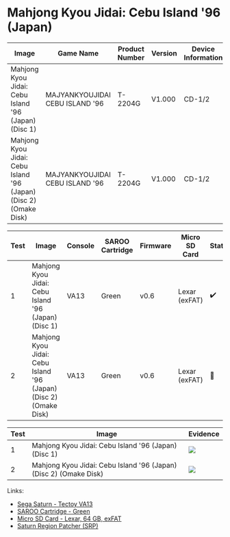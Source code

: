 # Mahjong Kyou Jidai: Cebu Island '96 (Japan)

| Image                                                             | Game Name                       | Product Number | Version | Device Information | Area Code | Peripheral Code |
| ----------------------------------------------------------------- | ------------------------------- | -------------- | ------- | ------------------ | --------- | --------------- |
| Mahjong Kyou Jidai: Cebu Island '96 (Japan) (Disc 1)              | MAJYANKYOUJIDAI CEBU ISLAND '96 | T-2204G        | V1.000  | CD-1/2             | J         | J               |
| Mahjong Kyou Jidai: Cebu Island '96 (Japan) (Disc 2) (Omake Disk) | MAJYANKYOUJIDAI CEBU ISLAND '96 | T-2204G        | V1.000  | CD-1/2             | J         | J               |

| Test | Image                                                             | Console | SAROO Cartridge | Firmware | Micro SD Card | Status             | Time Played |
| ---- | ----------------------------------------------------------------- | ------- | --------------- | -------- | ------------- | ------------------ | ----------- |
| 1    | Mahjong Kyou Jidai: Cebu Island '96 (Japan) (Disc 1)              | VA13    | Green           | v0.6     | Lexar (exFAT) | :heavy_check_mark: | 19 minutes  |
| 2    | Mahjong Kyou Jidai: Cebu Island '96 (Japan) (Disc 2) (Omake Disk) | VA13    | Green           | v0.6     | Lexar (exFAT) | :100:              | 20 minutes  |

| Test | Image                                                             | Evidence                                                                                         |
| ---- | ----------------------------------------------------------------- | ------------------------------------------------------------------------------------------------ |
| 1    | Mahjong Kyou Jidai: Cebu Island '96 (Japan) (Disc 1)              | [![](https://img.youtube.com/vi/qtb_eNJ8lYk/0.jpg)](https://www.youtube.com/watch?v=qtb_eNJ8lYk) |
| 2    | Mahjong Kyou Jidai: Cebu Island '96 (Japan) (Disc 2) (Omake Disk) | [![](https://img.youtube.com/vi/RqV03t1GGcc/0.jpg)](https://www.youtube.com/watch?v=RqV03t1GGcc) |

Links:

- [Sega Saturn - Tectoy VA13](../../../../Info/Consoles/VA13/README.md)
- [SAROO Cartridge - Green](../../../../Info/Cartridges/RetroGameParadiseStore/1.32F/README.md)
- [Micro SD Card - Lexar, 64 GB, exFAT](../../../../Info/SdCards/Lexar/64GB/exfat/README.md)
- [Saturn Region Patcher (SRP)](https://segaxtreme.net/resources/saturn-region-patcher.81/download)
